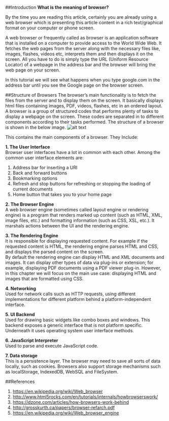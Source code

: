 ##Introduction
**What is the meaning of browser?**<br>

By the time you are reading this article, certainly you are already using a web browser which is presenting this article content in a rich text/graphical format on your computer or phone screen.

A web browser or frequently called as browser is an application software that is installed on a computer to provide access to the World Wide Web. It fetches the web pages from the server along with the necessary files like, images, flashes, videos etc, interprets them and then displays it on the screen. All you have to do is simply type the URL (Uniform Resource Locator) of a webpage in the address bar and the browser will bring the web page on your screen.

In this tutorial we will see what happens when you type google.com in the address bar until you see the Google page on the browser screen.

##Structure of Browsers
The browser’s main functionality is to fetch the files from the server and to display them on the screen. It basically displays html files containing images, PDF, videos, flashes, etc in an ordered layout. A browser is a group of structured codes that performs plenty of tasks to display a webpage on the screen. These codes are separated in to different components according to their tasks performed. The structure of a browser is shown in the below image.
![alt text](http://www.engineersgarage.com/sites/default/files/imagecache/Original/wysiwyg_imageupload/28714/Architecture-of-Web-Browser.gif "Structure of Browsers")


This contains the main components of a browser. They Include:<br>

**1. The User Interface**<br>
Browser user interfaces have a lot in common with each other. Among the common user interface elements are:
1. Address bar for inserting a URI
2. Back and forward buttons
3. Bookmarking options
4. Refresh and stop buttons for refreshing or stopping the loading of current documents
5. Home button that takes you to your home page

**2. The Browser Engine**<br>
A web browser engine (sometimes called layout engine or rendering engine) is a program that renders marked up content (such as HTML, XML, image files, etc.) and formatting information (such as CSS, XSL, etc.). It marshals actions between the UI and the rendering engine.<br>

**3. The Rendering Engine**<br>
It is responsible for displaying requested content. For example if the requested content is HTML, the rendering engine parses HTML and CSS, and displays the parsed content on the screen.<br>
By default the rendering engine can display HTML and XML documents and images. It can display other types of data via plug-ins or extension; for example, displaying PDF documents using a PDF viewer plug-in. However, in this chapter we will focus on the main use case: displaying HTML and images that are formatted using CSS.<br>

**4. Networking**<br>
Used for network calls such as HTTP requests, using different implementations for different platform behind a platform-independent interface.<br>

**5. UI Backend**<br>
Used for drawing basic widgets like combo boxes and windows. This backend exposes a generic interface that is not platform specific. Underneath it uses operating system user interface methods.<br>

**6. JavaScript Interpreter**<br>
Used to parse and execute JavaScript code.<br>

**7. Data storage**<br>
This is a persistence layer. The browser may need to save all sorts of data locally, such as cookies. Browsers also support storage mechanisms such as localStorage, IndexedDB, WebSQL and FileSystem.


##References
1. https://en.wikipedia.org/wiki/Web_browser
2. http://www.html5rocks.com/en/tutorials/internals/howbrowserswork/
3. https://dzone.com/articles/how-browsers-work-behind
4. http://grosskurth.ca/papers/browser-refarch.pdf
5. https://en.wikipedia.org/wiki/Web_browser_engine
